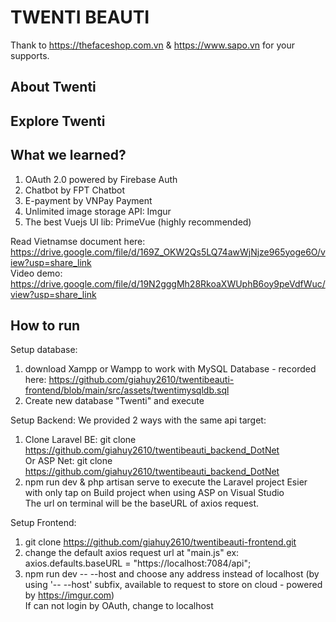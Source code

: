 # TWENTI BEAUTI
Thank to https://thefaceshop.com.vn & https://www.sapo.vn for your supports.

## About Twenti
## Explore Twenti
## What we learned?
1. OAuth 2.0 powered by Firebase Auth
2. Chatbot by FPT Chatbot
3. E-payment by VNPay Payment
4. Unlimited image storage API: Imgur
5. The best Vuejs UI lib: PrimeVue (highly recommended)

Read Vietnamse document here: https://drive.google.com/file/d/169Z_OKW2Qs5LQ74awWjNjze965yoge6O/view?usp=share_link <br>
Video demo: https://drive.google.com/file/d/19N2gggMh28RkoaXWUphB6oy9peVdfWuc/view?usp=share_link

## How to run
Setup database: 
1. download Xampp or Wampp to work with MySQL Database - recorded here: https://github.com/giahuy2610/twentibeauti-frontend/blob/main/src/assets/twentimysqldb.sql
2. Create new database "Twenti" and execute

Setup Backend:
We provided 2 ways with the same api target:
1. Clone Laravel BE: git clone https://github.com/giahuy2610/twentibeauti_backend_DotNet  <br>
Or ASP Net: git clone https://github.com/giahuy2610/twentibeauti_backend_DotNet
2. npm run dev & php artisan serve to execute the Laravel project
Esier with only tap on Build project when using ASP on Visual Studio <br>
The url on terminal will be the baseURL of axios request.

Setup Frontend:<br>
1. git clone https://github.com/giahuy2610/twentibeauti-frontend.git
2. change the default axios request url at "main.js"
ex: axios.defaults.baseURL = "https://localhost:7084/api"; <br>
3. npm run dev -- --host and choose any address instead of localhost
(by using '-- --host' subfix, available to request to store on cloud - powered by https://imgur.com) <br>
If can not login by OAuth, change to localhost 
